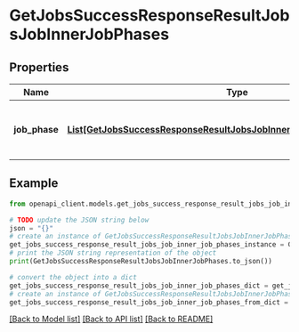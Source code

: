 # GetJobsSuccessResponseResultJobsJobInnerJobPhases


## Properties

Name | Type | Description | Notes
------------ | ------------- | ------------- | -------------
**job_phase** | [**List[GetJobsSuccessResponseResultJobsJobInnerJobPhasesJobPhaseInner]**](GetJobsSuccessResponseResultJobsJobInnerJobPhasesJobPhaseInner.md) | A list of job phases associated with the job. | 

## Example

```python
from openapi_client.models.get_jobs_success_response_result_jobs_job_inner_job_phases import GetJobsSuccessResponseResultJobsJobInnerJobPhases

# TODO update the JSON string below
json = "{}"
# create an instance of GetJobsSuccessResponseResultJobsJobInnerJobPhases from a JSON string
get_jobs_success_response_result_jobs_job_inner_job_phases_instance = GetJobsSuccessResponseResultJobsJobInnerJobPhases.from_json(json)
# print the JSON string representation of the object
print(GetJobsSuccessResponseResultJobsJobInnerJobPhases.to_json())

# convert the object into a dict
get_jobs_success_response_result_jobs_job_inner_job_phases_dict = get_jobs_success_response_result_jobs_job_inner_job_phases_instance.to_dict()
# create an instance of GetJobsSuccessResponseResultJobsJobInnerJobPhases from a dict
get_jobs_success_response_result_jobs_job_inner_job_phases_from_dict = GetJobsSuccessResponseResultJobsJobInnerJobPhases.from_dict(get_jobs_success_response_result_jobs_job_inner_job_phases_dict)
```
[[Back to Model list]](../README.md#documentation-for-models) [[Back to API list]](../README.md#documentation-for-api-endpoints) [[Back to README]](../README.md)


